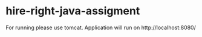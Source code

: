 # hire-right-java-assigment
For running please use tomcat. Application will run on http://localhost:8080/
